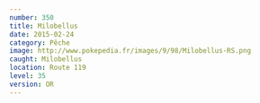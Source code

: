 ```yaml
---
number: 350
title: Milobellus
date: 2015-02-24
category: Pêche
image: http://www.pokepedia.fr/images/9/98/Milobellus-RS.png
caught: Milobellus
location: Route 119
level: 35
version: OR
---
```

